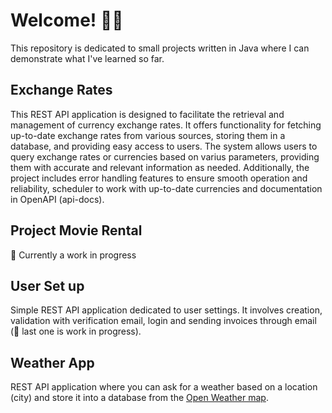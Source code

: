 # Welcome! 👋🏻
This repository is dedicated to small projects written in Java where I can demonstrate what I've learned so far.

## Exchange Rates
This REST API application is designed to facilitate the retrieval and management of currency exchange rates. It offers functionality for fetching up-to-date exchange rates from various sources, storing them in a database, and providing easy access to users. The system allows users to query exchange rates or currencies based on varius parameters, providing them with accurate and relevant information as needed. Additionally, the project includes error handling features to ensure smooth operation and reliability, scheduler to work with up-to-date currencies and documentation in OpenAPI (api-docs).

## Project Movie Rental
🚧 Currently a work in progress


## User Set up
Simple REST API application dedicated to user settings. It involves creation, validation with verification email, login and sending invoices through email (🚧 last one is work in progress). 


## Weather App
REST API application where you can ask for a weather based on a location (city) and store it into a database from the [Open Weather map](https://api.openweathermap.org/).

